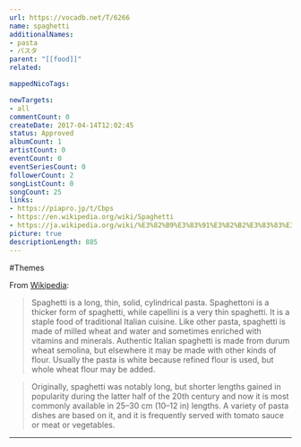 ```yaml
---
url: https://vocadb.net/T/6266
name: spaghetti
additionalNames: 
- pasta
- パスタ
parent: "[[food]]"
related:

mappedNicoTags:

newTargets:
- all
commentCount: 0
createDate: 2017-04-14T12:02:45
status: Approved
albumCount: 1
artistCount: 0
eventCount: 0
eventSeriesCount: 0
followerCount: 2
songListCount: 0
songCount: 25
links: 
- https://piapro.jp/t/Cbps
- https://en.wikipedia.org/wiki/Spaghetti
- https://ja.wikipedia.org/wiki/%E3%82%B9%E3%83%91%E3%82%B2%E3%83%83%E3%83%86%E3%82%A3
picture: true
descriptionLength: 885
---
```


#Themes

From [Wikipedia](https://en.wikipedia.org/wiki/Spaghetti):

>Spaghetti is a long, thin, solid, cylindrical pasta. Spaghettoni is a thicker form of spaghetti, while capellini is a very thin spaghetti. It is a staple food of traditional Italian cuisine. Like other pasta, spaghetti is made of milled wheat and water and sometimes enriched with vitamins and minerals. Authentic Italian spaghetti is made from durum wheat semolina, but elsewhere it may be made with other kinds of flour. Usually the pasta is white because refined flour is used, but whole wheat flour may be added.

>Originally, spaghetti was notably long, but shorter lengths gained in popularity during the latter half of the 20th century and now it is most commonly available in 25–30 cm (10–12 in) lengths. A variety of pasta dishes are based on it, and it is frequently served with tomato sauce or meat or vegetables.

---

